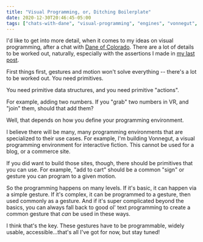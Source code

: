 ```yaml
---
title: "Visual Programming, or, Ditching Boilerplate"
date: 2020-12-30T20:46:45-05:00
tags: ["chats-with-dane", "visual-programming", "engines", "vonnegut", "programming"]
---
```


I'd like to get into more detail, when it comes to my ideas on visual programming, after a chat with [Dane of Colorado](https://twitter.com/duilen). There are a lot of details to be worked out, naturally, especially with the assertions I made in [my last post](https://austinpocus.com/visual-programming-the-death-of-text).

First things first, gestures and motion won't solve everything -- there's a lot to be worked out. You need primitives.

You need primitive data structures, and you need primitive "actions".

For example, adding two numbers. If you "grab" two numbers in VR, and "join" them, should that add them?

Well, that depends on how you define your programming environment.

I believe there will be many, many programming environments that are specialized to their use cases. For example, I'm building Vonnegut, a visual programming environment for interactive fiction. This cannot be used for a blog, or a commerce site.

If you did want to build those sites, though, there should be primitives that you can use. For example, "add to cart" should be a common "sign" or gesture you can program to a given motion.

So the programming happens on many levels. If it's basic, it can happen via a simple gesture. If it's complex, it can be programmed to a gesture, then used commonly as a gesture. And if it's super complicated beyond the basics, you can always fall back to good ol' text programming to create a common gesture that _can_ be used in these ways.

I think that's the key. These gestures have to be programmable, widely usable, accessible...that's all I've got for now, but stay tuned!
